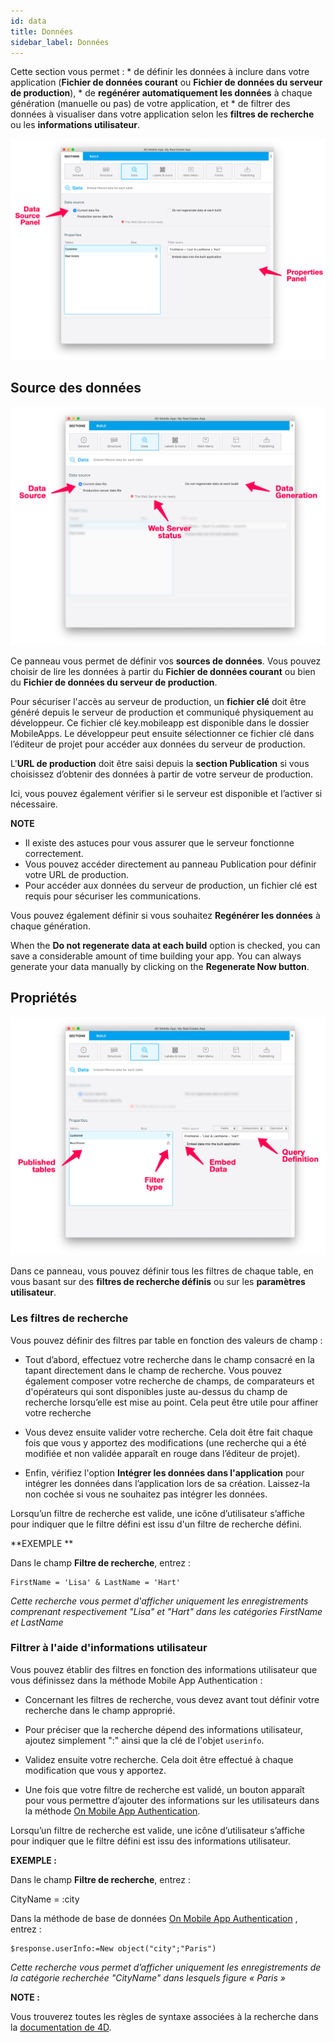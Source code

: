 ```yaml
---
id: data
title: Données
sidebar_label: Données
---
```

Cette section vous permet : * de définir les données à inclure dans votre application (**Fichier de données courant** ou **Fichier de données du serveur de production**), * de **regénérer automatiquement les données** à chaque génération (manuelle ou pas) de votre application, et * de filtrer des données à visualiser dans votre application selon les **filtres de recherche** ou les **informations utilisateur**.

![Data section](assets/project-editor/Data-tab-4D-for-iOS.png)

## Source des données

![Data section](assets/project-editor/Data-source-panel-4D-for-iOS.png)

Ce panneau vous permet de définir vos **sources de données**. Vous pouvez choisir de lire les données à partir du **Fichier de données courant** ou bien du **Fichier de données du serveur de production**.

Pour sécuriser l'accès au serveur de production, un **fichier clé** doit être généré depuis le serveur de production et communiqué physiquement au développeur. Ce fichier clé key.mobileapp est disponible dans le dossier MobileApps. Le développeur peut ensuite sélectionner ce fichier clé dans l’éditeur de projet pour accéder aux données du serveur de production.

L'**URL de production** doit être saisi depuis la **section Publication** si vous choisissez d’obtenir des données à partir de votre serveur de production.

Ici, vous pouvez également vérifier si le serveur est disponible et l’activer si nécessaire.<div class = "tips"> 

**NOTE**

* Il existe des astuces pour vous assurer que le serveur fonctionne correctement.
* Vous pouvez accéder directement au panneau Publication pour définir votre URL de production.
* Pour accéder aux données du serveur de production, un fichier clé est requis pour sécuriser les communications.</div> 

Vous pouvez également définir si vous souhaitez **Regénérer les données** à chaque génération.

When the **Do not regenerate data at each build** option is checked, you can save a considerable amount of time building your app. You can always generate your data manually by clicking on the **Regenerate Now button**.

## Propriétés

![Data section](assets/project-editor/Properties-Panel-4D-for-iOS.png)

Dans ce panneau, vous pouvez définir tous les filtres de chaque table, en vous basant sur des **filtres de recherche définis** ou sur les **paramètres utilisateur**.

### Les filtres de recherche

Vous pouvez définir des filtres par table en fonction des valeurs de champ :

* Tout d’abord, effectuez votre recherche dans le champ consacré en la tapant directement dans le champ de recherche. Vous pouvez également composer votre recherche de champs, de comparateurs et d'opérateurs qui sont disponibles juste au-dessus du champ de recherche lorsqu’elle est mise au point. Cela peut être utile pour affiner votre recherche

* Vous devez ensuite valider votre recherche. Cela doit être fait chaque fois que vous y apportez des modifications (une recherche qui a été modifiée et non validée apparaît en rouge dans l’éditeur de projet).

* Enfin, vérifiez l'option **Intégrer les données dans l'application** pour intégrer les données dans l’application lors de sa création. Laissez-la non cochée si vous ne souhaitez pas intégrer les données.

Lorsqu’un filtre de recherche est valide, une icône d’utilisateur s’affiche pour indiquer que le filtre défini est issu d'un filtre de recherche défini.<div class = "tips"> 

**EXEMPLE **

Dans le champ **Filtre de recherche**, entrez :

    FirstName = 'Lisa' & LastName = 'Hart'

*Cette recherche vous permet d'afficher uniquement les enregistrements comprenant respectivement "Lisa" et "Hart" dans les catégories FirstName et LastName*</div> 

### Filtrer à l'aide d'informations utilisateur

Vous pouvez établir des filtres en fonction des informations utilisateur que vous définissez dans la méthode Mobile App Authentication :

* Concernant les filtres de recherche, vous devez avant tout définir votre recherche dans le champ approprié.

* Pour préciser que la recherche dépend des informations utilisateur, ajoutez simplement ":" ainsi que la clé de l'objet `userinfo`.

* Validez ensuite votre recherche. Cela doit être effectué à chaque modification que vous y apportez.

* Une fois que votre filtre de recherche est validé, un bouton apparaît pour vous permettre d’ajouter des informations sur les utilisateurs dans la méthode [On Mobile App Authentication](http://doc.4d.com/4Dv17R3/4D/17-R3/On-Mobile-App-Authentication-database-method.301-3906587.en.html).

Lorsqu’un filtre de recherche est valide, une icône d’utilisateur s’affiche pour indiquer que le filtre défini est issu des informations utilisateur.<div class = "tips"> 

**EXEMPLE :**

Dans le champ **Filtre de recherche**, entrez :

CityName = :city

Dans la méthode de base de données [On Mobile App Authentication](http://doc.4d.com/4Dv17R3/4D/17-R3/On-Mobile-App-Authentication-database-method.301-3906587.en.html) , entrez :

    $response.userInfo:=New object("city";"Paris")

*Cette recherche vous permet d’afficher uniquement les enregistrements de la catégorie recherchée "CityName" dans lesquels figure « Paris »*</div> <div class = "tips"> 

**NOTE :**

Vous trouverez toutes les règles de syntaxe associées à la recherche dans la [documentation de 4D](http://livedoc.4d.com/4D-Language-Reference-17-R3/ORDA-DataClass/dataClassquery.301-3907505.en.html).</div>